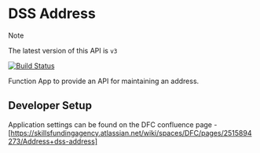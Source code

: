 # DSS Address

> [!NOTE]  
> The latest version of this API is `v3`

[![Build Status](https://sfa-gov-uk.visualstudio.com/CDS%202.0/_apis/build/status/Yaml/dss-address?repoName=SkillsFundingAgency%2Fdss-address&branchName=master-v2)](https://sfa-gov-uk.visualstudio.com/CDS%202.0/_build/latest?definitionId=1448&repoName=SkillsFundingAgency%2Fdss-address&branchName=master-v2)

Function App to provide an API for maintaining an address.

## Developer Setup

Application settings can be found on the DFC confluence page - [https://skillsfundingagency.atlassian.net/wiki/spaces/DFC/pages/2515894273/Address+dss-address]
